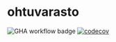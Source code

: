 # ohtuvarasto

![GHA workflow badge](https://github.com/Tartsi/ohtuvarasto/workflows/CI/badge.svg)
[![codecov](https://codecov.io/gh/Tartsi/ohtuvarasto/graph/badge.svg?token=KSZGU9ZB20)](https://codecov.io/gh/Tartsi/ohtuvarasto)